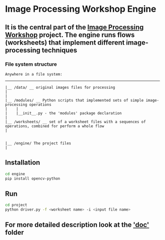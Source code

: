 # Image Processing Workshop Engine

## It is the central part of the [Image Processing Workshop](https://github.com/ekarpovs/image-processing-workshop) project. The engine runs flows (worksheets) that implement different image-processing techniques

### File system structure

    Anywhere in a file system:
_____
    |__ /data/ __ original images files for processing
    |
    |
    |__ /modules/ __ Python scripts that implemented sets of simple image-processing operations
    |    |
    |    |__init__.py - the 'modules' package declaration
    |   
    |__ /worksheets/ __ set of a worksheet files with a sequences of operations, combined for perform a whole flow 
    |   
    

    |__ /engine/ The project files
    |

## Installation

```bash
cd engine
pip install opencv-python
```

## Run

```bash
cd project
python driver.py -f <worksheet name> -i <input file name>
```

## For more detailed description look at the ['doc'](./doc/README.md) folder
